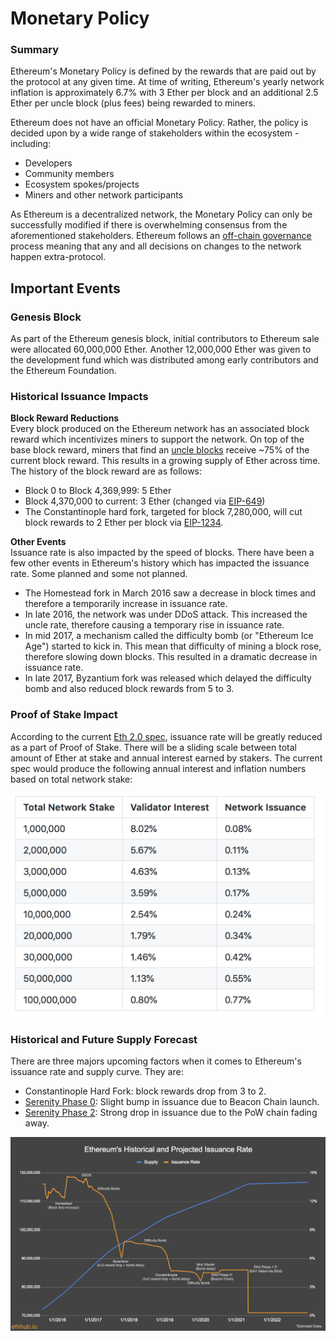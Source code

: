 # Monetary Policy

### Summary

Ethereum's Monetary Policy is defined by the rewards that are paid out by the protocol at any given time. At time of writing, Ethereum's yearly network inflation is approximately 6.7% with 3 Ether per block and an additional 2.5 Ether per uncle block \(plus fees\) being rewarded to miners.

Ethereum does not have an official Monetary Policy. Rather, the policy is decided upon by a wide range of stakeholders within the ecosystem - including:

* Developers
* Community members
* Ecosystem spokes/projects
* Miners and other network participants

As Ethereum is a decentralized network, the Monetary Policy can only be successfully modified if there is overwhelming consensus from the aforementioned stakeholders. Ethereum follows an [off-chain governance](governance.md) process meaning that any and all decisions on changes to the network happen extra-protocol.

## Important Events

### Genesis Block

As part of the Ethereum genesis block, initial contributors to Ethereum sale were allocated 60,000,000 Ether. Another 12,000,000 Ether was given to the development fund which was distributed among early contributors and the Ethereum Foundation.

### Historical Issuance Impacts

**Block Reward Reductions**  
Every block produced on the Ethereum network has an associated block reward which incentivizes miners to support the network. On top of the base block reward, miners that find an [uncle blocks](../using-ethereum/mining.md) receive ~75% of the current block reward. This results in a growing supply of Ether across time. The history of the block reward are as follows:

* Block 0 to Block 4,369,999: 5 Ether
* Block 4,370,000 to current: 3 Ether \(changed via [EIP-649](https://github.com/ethereum/EIPs/blob/master/EIPS/eip-649.md)\)
* The Constantinople hard fork, targeted for block 7,280,000, will cut block rewards to 2 Ether per block via [EIP-1234](https://github.com/ethereum/EIPs/blob/master/EIPS/eip-1234.md).

**Other Events**  
Issuance rate is also impacted by the speed of blocks. There have been a few other events in Ethereum's history which has impacted the issuance rate. Some planned and some not planned.

* The Homestead fork in March 2016 saw a decrease in block times and therefore a temporarily increase in issuance rate.
* In late 2016, the network was under DDoS attack. This increased the uncle rate, therefore causing a temporary rise in issuance rate.
* In mid 2017, a mechanism called the difficulty bomb \(or "Ethereum Ice Age"\) started to kick in. This mean that difficulty of mining a block rose, therefore slowing down blocks. This resulted in a dramatic decrease in issuance rate.
* In late 2017, Byzantium fork was released which delayed the difficulty bomb and also reduced block rewards from 5 to 3.

### Proof of Stake Impact

According to the current [Eth 2.0 spec](https://github.com/ethereum/eth2.0-specs), issuance rate will be greatly reduced as a part of Proof of Stake. There will be a sliding scale between total amount of Ether at stake and annual interest earned by stakers. The current spec would produce the following annual interest and inflation numbers based on total network stake:

![](/assets/images/stake_interest.png)

### Historical and Future Supply Forecast

There are three majors upcoming factors when it comes to Ethereum's issuance rate and supply curve. They are:

* Constantinople Hard Fork: block rewards drop from 3 to 2.
* [Serenity Phase 0](https://github.com/ethhub-io/ethhub/tree/master/ethereum-roadmap/serenity-phases): Slight bump in issuance due to Beacon Chain launch.
* [Serenity Phase 2](https://github.com/ethhub-io/ethhub/tree/master/ethereum-roadmap/serenity-phases): Strong drop in issuance due to the PoW chain fading away.

![](/assets/images/issuance_graph.png)


